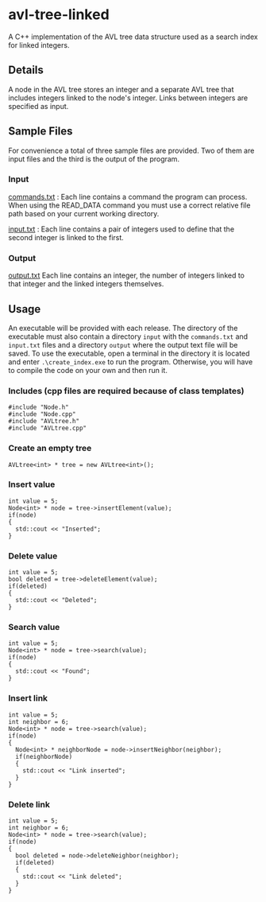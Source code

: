 # avl-tree-linked
  A C++ implementation of the AVL tree data structure used as a search index for linked integers.
  
## Details
  A node in the AVL tree stores an integer and a separate AVL tree that includes integers linked to the node's integer. Links between integers are specified as input.

## Sample Files

For convenience a total of three sample files are provided. Two of them are input files and the third is the output of the program.

### Input
  [commands.txt](input/commands.txt) :  Each line contains a command the program can process. When using the READ_DATA command you must use a correct relative file path based on your current working directory.
  
  [input.txt](input/input.txt) :  Each line contains a pair of integers used to define that the second integer is linked to the first.

### Output
  [output.txt](output/ouput.txt) Each line contains an integer, the number of integers linked to that integer and the linked integers themselves.

## Usage
  An executable will be provided with each release. The directory of the executable must also contain a directory `input` with the `commands.txt` and `input.txt` files and a directory `output` where the output text file will be saved. To use the executable, open a terminal in the directory it is located and enter `.\create_index.exe` to run the program. Otherwise, you will have to compile the code on your own and then run it.

  ### Includes (cpp files are required because of class templates)
  ```
  #include "Node.h"
  #include "Node.cpp"
  #include "AVLtree.h"
  #include "AVLtree.cpp"
  ```
  ### Create an empty tree
  ```
  AVLtree<int> * tree = new AVLtree<int>();
  ```
  ### Insert value
  ```
  int value = 5;
  Node<int> * node = tree->insertElement(value);
  if(node)
  {
    std::cout << "Inserted";
  }
  ```  
  ### Delete value
  ```
  int value = 5;
  bool deleted = tree->deleteElement(value);
  if(deleted)
  {
    std::cout << "Deleted";
  }
  ```    
  ### Search value
  ```
  int value = 5;
  Node<int> * node = tree->search(value);
  if(node)
  {
    std::cout << "Found";
  }
  ```
  ### Insert link
  ```
  int value = 5;
  int neighbor = 6;
  Node<int> * node = tree->search(value);
  if(node)
  {
    Node<int> * neighborNode = node->insertNeighbor(neighbor);
    if(neighborNode)
    {
      std::cout << "Link inserted";
    }
  }
  ```
  ### Delete link
  ```
  int value = 5;
  int neighbor = 6;
  Node<int> * node = tree->search(value);
  if(node)
  {
    bool deleted = node->deleteNeighbor(neighbor);
    if(deleted)
    {
      std::cout << "Link deleted";
    }
  }
  ```